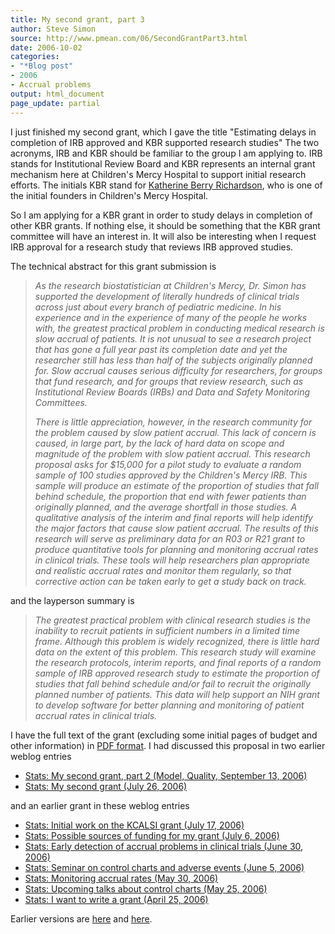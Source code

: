 ```yaml
---
title: My second grant, part 3
author: Steve Simon
source: http://www.pmean.com/06/SecondGrantPart3.html
date: 2006-10-02
categories:
- "*Blog post"
- 2006
- Accrual problems
output: html_document
page_update: partial
---
```


I just finished my second grant, which I gave the title "Estimating
delays in completion of IRB approved and KBR supported research
studies" The two acronyms, IRB and KBR should be familiar to the group
I am applying to. IRB stands for Institutional Review Board and KBR
represents an internal grant mechanism here at Children's Mercy
Hospital to support initial research efforts. The initials KBR stand for
[Katherine Berry
Richardson](http://beckerexhibits.wustl.edu/mowihsp/bios/GrahamRichardson.htm),
who is one of the initial founders in Children's Mercy Hospital.

So I am applying for a KBR grant in order to study delays in completion
of other KBR grants. If nothing else, it should be something that the
KBR grant committee will have an interest in. It will also be
interesting when I request IRB approval for a research study that
reviews IRB approved studies.

The technical abstract for this grant submission is

> *As the research biostatistician at Children's Mercy, Dr. Simon has
> supported the development of literally hundreds of clinical trials
> across just about every branch of pediatric medicine. In his
> experience and in the experience of many of the people he works with,
> the greatest practical problem in conducting medical research is slow
> accrual of patients. It is not unusual to see a research project that
> has gone a full year past its completion date and yet the researcher
> still has less than half of the subjects originally planned for. Slow
> accrual causes serious difficulty for researchers, for groups that
> fund research, and for groups that review research, such as
> Institutional Review Boards (IRBs) and Data and Safety Monitoring
> Committees.*
>
> *There is little appreciation, however, in the research community for
> the problem caused by slow patient accrual. This lack of concern is
> caused, in large part, by the lack of hard data on scope and magnitude
> of the problem with slow patient accrual. This research proposal asks
> for \$15,000 for a pilot study to evaluate a random sample of 100
> studies approved by the Children's Mercy IRB. This sample will
> produce an estimate of the proportion of studies that fall behind
> schedule, the proportion that end with fewer patients than originally
> planned, and the average shortfall in those studies. A qualitative
> analysis of the interim and final reports will help identify the major
> factors that cause slow patient accrual. The results of this research
> will serve as preliminary data for an R03 or R21 grant to produce
> quantitative tools for planning and monitoring accrual rates in
> clinical trials. These tools will help researchers plan appropriate
> and realistic accrual rates and monitor them regularly, so that
> corrective action can be taken early to get a study back on track.*

and the layperson summary is

> *The greatest practical problem with clinical research studies is the
> inability to recruit patients in sufficient numbers in a limited time
> frame. Although this problem is widely recognized, there is little
> hard data on the extent of this problem. This research study will
> examine the research protocols, interim reports, and final reports of
> a random sample of IRB approved research study to estimate the
> proportion of studies that fall behind schedule and/or fail to recruit
> the originally planned number of patients. This data will help support
> an NIH grant to develop software for better planning and monitoring of
> patient accrual rates in clinical trials.*

I have the full text of the grant (excluding some initial pages of
budget and other information) in [PDF format](../00files/KBR09a.pdf). I
had discussed this proposal in two earlier weblog entries

-   [Stats: My second grant, part 2 (Model, Quality, September
    13, 2006)](SecondGrantPart2.html)
-   [Stats: My second grant (July 26, 2006)](SecondGrant.html)

and an earlier grant in these weblog entries

-   [Stats: Initial work on the KCALSI grant (July
    17, 2006)](KcalsiGrant.html)
-   [Stats: Possible sources of funding for my grant (July
    6, 2006)](FundingSources.asp)
-   [Stats: Early detection of accrual problems in clinical trials (June
    30, 2006)](AccrualProblems1.html)
-   [Stats: Seminar on control charts and adverse events (June
    5, 2006)](AdverseEvents1.asp)
-   [Stats: Monitoring accrual rates (May
    30, 2006)](AccrualProblems.html)
-   [Stats: Upcoming talks about control charts (May
    25, 2006)](ControlChartsA.asp)
-   [Stats: I want to write a grant (April 25, 2006)](WriteGrant.asp)

Earlier versions are [here][sim1] and [here][sim2].

[sim1]: http://www.pmean.com/06/SecondGrantPart3.html
[sim2]: http://new.pmean.com/SecondGrantPart3/

